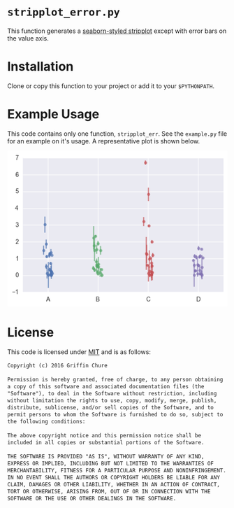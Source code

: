 # ``stripplot_error.py``
This function generates a [seaborn-styled stripplot]() except with error bars on the value axis.

# Installation
Clone or copy this function to your project or add it to your `$PYTHONPATH`.

# Example Usage
This code contains only one function, `stripplot_err`. See the `example.py` file for an example on it's usage. A representative plot is shown below.

![](example.png)

# License
This code is licensed under [MIT]() and is as follows:

```
Copyright (c) 2016 Griffin Chure

Permission is hereby granted, free of charge, to any person obtaining a copy of this software and associated documentation files (the "Software"), to deal in the Software without restriction, including without limitation the rights to use, copy, modify, merge, publish, distribute, sublicense, and/or sell copies of the Software, and to permit persons to whom the Software is furnished to do so, subject to the following conditions:

The above copyright notice and this permission notice shall be included in all copies or substantial portions of the Software.

THE SOFTWARE IS PROVIDED "AS IS", WITHOUT WARRANTY OF ANY KIND, EXPRESS OR IMPLIED, INCLUDING BUT NOT LIMITED TO THE WARRANTIES OF MERCHANTABILITY, FITNESS FOR A PARTICULAR PURPOSE AND NONINFRINGEMENT. IN NO EVENT SHALL THE AUTHORS OR COPYRIGHT HOLDERS BE LIABLE FOR ANY CLAIM, DAMAGES OR OTHER LIABILITY, WHETHER IN AN ACTION OF CONTRACT, TORT OR OTHERWISE, ARISING FROM, OUT OF OR IN CONNECTION WITH THE SOFTWARE OR THE USE OR OTHER DEALINGS IN THE SOFTWARE.
